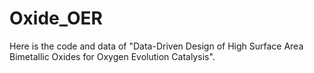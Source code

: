 # Oxide_OER
Here is the code and data of "Data-Driven Design of High Surface Area Bimetallic Oxides for Oxygen Evolution Catalysis".

